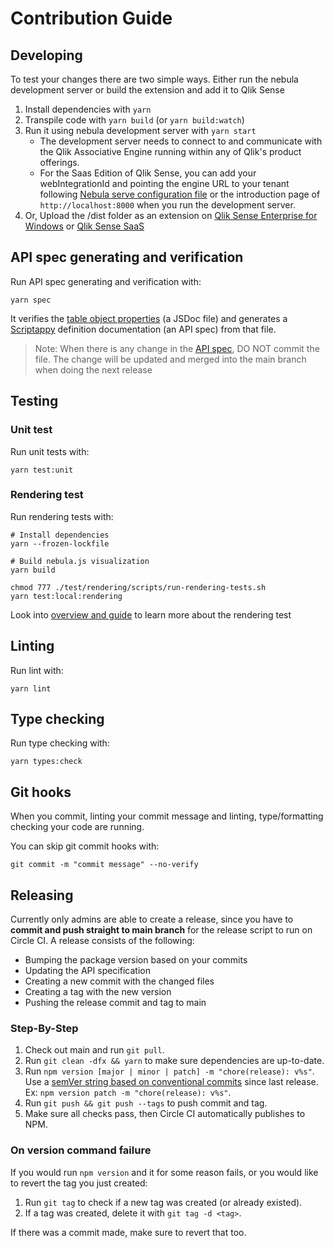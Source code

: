 # Contribution Guide

## Developing

To test your changes there are two simple ways. Either run the nebula development server or build the extension and add it to Qlik Sense

1. Install dependencies with `yarn`
1. Transpile code with `yarn build` (or `yarn build:watch`)
1. Run it using nebula development server with `yarn start`
   - The development server needs to connect to and communicate with the Qlik Associative Engine running within any of Qlik's product offerings.
   - For the Saas Edition of Qlik Sense, you can add your webIntegrationId and pointing the engine URL to your tenant following [Nebula serve configuration file](https://qlik.dev/libraries-and-tools/nebulajs/nebula-serve#configuration-file) or the introduction page of `http://localhost:8000` when you run the development server.
1. Or, Upload the /dist folder as an extension on [Qlik Sense Enterprise for Windows](https://help.qlik.com/en-US/sense-developer/November2021/Subsystems/Extensions/Content/Sense_Extensions/Howtos/deploy-extensions.htm) or [Qlik Sense SaaS](https://help.qlik.com/en-US/cloud-services/Subsystems/Hub/Content/Sense_Hub/Admin/mc-extensions.htm)

## API spec generating and verification

Run API spec generating and verification with:

    yarn spec

It verifies the [table object properties](../src/object-properties.js) (a JSDoc file) and generates a [Scriptappy](https://github.com/qlik-oss/scriptappy) definition documentation (an API spec) from that file.

> Note: When there is any change in the [API spec](../api-specifications/properties.json), DO NOT commit the file. The change will be updated and merged into the main branch when doing the next release

## Testing

### Unit test

Run unit tests with:

    yarn test:unit

### Rendering test

Run rendering tests with:

    # Install dependencies
    yarn --frozen-lockfile

    # Build nebula.js visualization
    yarn build

    chmod 777 ./test/rendering/scripts/run-rendering-tests.sh
    yarn test:local:rendering

Look into [overview and guide](../test/rendering/README.md) to learn more about the rendering test

## Linting

Run lint with:

    yarn lint

## Type checking

Run type checking with:

    yarn types:check

## Git hooks

When you commit, linting your commit message and linting, type/formatting checking your code are running.

You can skip git commit hooks with:

    git commit -m "commit message" --no-verify

## Releasing

Currently only admins are able to create a release, since you have to **commit and push straight to main branch** for the release script to run on Circle CI.
A release consists of the following:

- Bumping the package version based on your commits
- Updating the API specification
- Creating a new commit with the changed files
- Creating a tag with the new version
- Pushing the release commit and tag to main

### Step-By-Step

1. Check out main and run `git pull`.
1. Run `git clean -dfx && yarn` to make sure dependencies are up-to-date.
1. Run `npm version [major | minor | patch] -m "chore(release): v%s"`. Use a [semVer string based on conventional commits](https://www.conventionalcommits.org/en/v1.0.0/) since last release. Ex: `npm version patch -m "chore(release): v%s"`.
1. Run `git push && git push --tags` to push commit and tag.
1. Make sure all checks pass, then Circle CI automatically publishes to NPM.

### On version command failure

If you would run `npm version` and it for some reason fails, or you would like to revert the tag you just created:

1. Run `git tag` to check if a new tag was created (or already existed).
1. If a tag was created, delete it with `git tag -d <tag>`.

If there was a commit made, make sure to revert that too.
